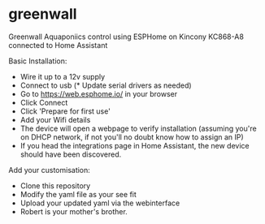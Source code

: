 # greenwall

Greenwall Aquaponiics control using ESPHome on Kincony KC868-A8 connected to Home Assistant

Basic Installation:

* Wire it up to a 12v supply
* Connect to usb
(* Update serial drivers as needed)
* Go to https://web.esphome.io/ in your browser
* Click Connect
* Click 'Prepare for first use'
* Add your Wifi details
* The device will open a webpage to verify installation (assuming you're on DHCP network, if not you'll no doubt know how to assign an IP)
* If you head the integrations page in Home Assistant, the new device should have been discovered.

Add your customisation:

* Clone this repository
* Modify the yaml file as your see fit
* Upload your updated yaml via the webinterface
* Robert is your mother's brother. 
